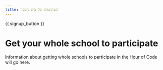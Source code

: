 ```yaml
---
title: השתתפות כל בית הספר
---
```


{{ signup_button }}

# Get your whole school to participate

Information about getting whole schools to participate in the Hour of Code will go here.